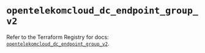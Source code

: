 # `opentelekomcloud_dc_endpoint_group_v2`

Refer to the Terraform Registry for docs: [`opentelekomcloud_dc_endpoint_group_v2`](https://registry.terraform.io/providers/opentelekomcloud/opentelekomcloud/1.36.28/docs/resources/dc_endpoint_group_v2).
